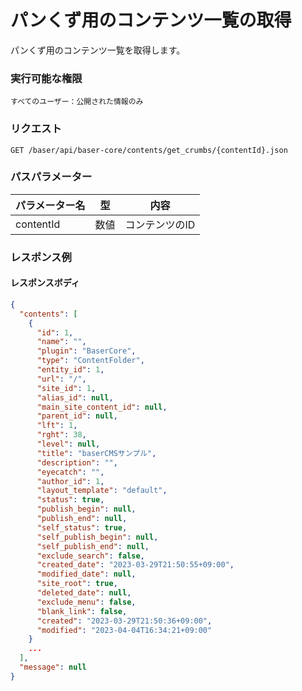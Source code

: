 # パンくず用のコンテンツ一覧の取得

パンくず用のコンテンツ一覧を取得します。

### 実行可能な権限
```
すべてのユーザー：公開された情報のみ
```

### リクエスト
```
GET /baser/api/baser-core/contents/get_crumbs/{contentId}.json
```
### パスパラメーター

| パラメーター名         | 型   | 内容            |
|-----------------|-----|---------------|
| contentId | 数値  | コンテンツのID |

### レスポンス例
#### レスポンスボディ
```json
{
  "contents": [
    {
      "id": 1,
      "name": "",
      "plugin": "BaserCore",
      "type": "ContentFolder",
      "entity_id": 1,
      "url": "/",
      "site_id": 1,
      "alias_id": null,
      "main_site_content_id": null,
      "parent_id": null,
      "lft": 1,
      "rght": 38,
      "level": null,
      "title": "baserCMSサンプル",
      "description": "",
      "eyecatch": "",
      "author_id": 1,
      "layout_template": "default",
      "status": true,
      "publish_begin": null,
      "publish_end": null,
      "self_status": true,
      "self_publish_begin": null,
      "self_publish_end": null,
      "exclude_search": false,
      "created_date": "2023-03-29T21:50:55+09:00",
      "modified_date": null,
      "site_root": true,
      "deleted_date": null,
      "exclude_menu": false,
      "blank_link": false,
      "created": "2023-03-29T21:50:36+09:00",
      "modified": "2023-04-04T16:34:21+09:00"
    }
    ...
  ],
  "message": null
}
```
